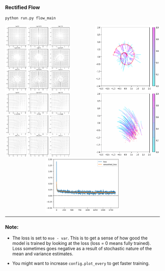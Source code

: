 ### Rectified Flow

```bash
python run.py flow_main
```

<div style="display: flex; justify-content: space-between;">
    <img src="static/flow_eval.png" alt="flow_eval" style="width: 42%; height: auto;">
    <img src="static/flow_sample.png" alt="flow_sample" style="width: 42%; height: auto;">
</div>

<div style="display: flex; justify-content: space-between;">
    <img src="static/eval_frames.gif" alt="flow_eval" style="width: 42%; height: auto;">
    <img src="static/sample_frames.gif" alt="flow_sample" style="width: 42%; height: auto;">
</div>

<div style="display: flex; justify-content: center;">
    <img src="static/loss.png" alt="loss" style="width: 48%;">
</div>

---

### Note:

- The loss is set to `mse - var`. This is to get a sense of how good the model is trained by looking at the loss (loss = 0 means fully trained). Loss sometimes goes negative as a result of stochastic nature of the mean and variance estimates.

- You might want to increase `config.plot_every` to get faster training.
